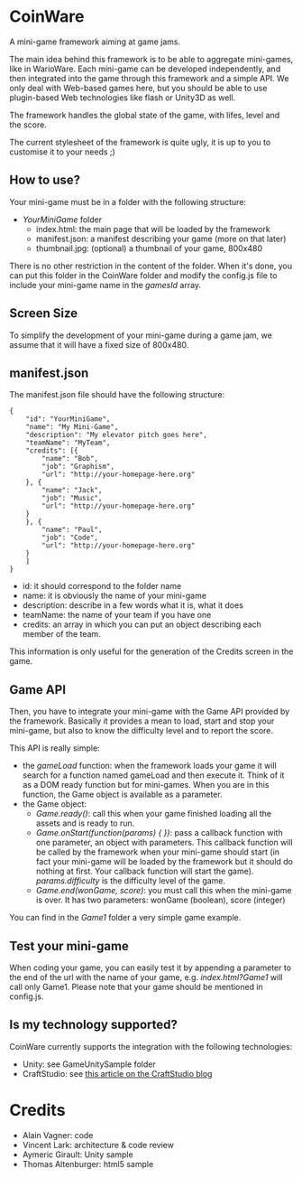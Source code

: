 CoinWare
========

A mini-game framework aiming at game jams.


The main idea behind this framework is to be able to aggregate mini-games, like in WarioWare. Each mini-game can be developed independently, and then integrated into the game through this framework and a simple API. We only deal with Web-based games here, but you should be able to use plugin-based Web technologies like flash or Unity3D as well.

The framework handles the global state of the game, with lifes, level and the score.

The current stylesheet of the framework is quite ugly, it is up to you to customise it to your needs ;)

How to use?
-----------

Your mini-game must be in a folder with the following structure:

* *YourMiniGame* folder
	* index.html: the main page that will be loaded by the framework
	* manifest.json: a manifest describing your game (more on that later)
	* thumbnail.jpg: (optional) a thumbnail of your game, 800x480

There is no other restriction in the content of the folder. When it's done, you can put this folder in the CoinWare folder and modify the config.js file to include your mini-game name in the *gamesId* array.

Screen Size
-----------
To simplify the development of your mini-game during a game jam, we assume that it will have a fixed size of 800x480.


manifest.json
-------------
The manifest.json file should have the following structure:

	{
	    "id": "YourMiniGame",
	    "name": "My Mini-Game",
	    "description": "My elevator pitch goes here",
	    "teamName": "MyTeam",
	    "credits": [{
	        "name": "Bob",
	        "job": "Graphism",
	        "url": "http://your-homepage-here.org"
	    }, {
	        "name": "Jack",
	        "job": "Music",
	        "url": "http://your-homepage-here.org"
	    }
	    }, {
	        "name": "Paul",
	        "job": "Code",
	        "url": "http://your-homepage-here.org"
	    }
	    ]
	}

* id: it should correspond to the folder name
* name: it is obviously the name of your mini-game
* description: describe in a few words what it is, what it does
* teamName: the name of your team if you have one
* credits: an array in which you can put an object describing each member of the team.

This information is only useful for the generation of the Credits screen in the game.


Game API
--------

Then, you have to integrate your mini-game with the Game API provided by the framework. Basically it provides a mean to load, start and stop your mini-game, but also to know the difficulty level and to report the score.

This API is really simple:
* the *gameLoad* function: when the framework loads your game it will search for a function named gameLoad and then execute it. Think of it as a DOM ready function but for mini-games. When you are in this function, the Game object is available as a parameter.
* the Game object: 
	* *Game.ready()*: call this when your game finished loading all the assets and is ready to run.
	* *Game.onStart(function(params) {  })*: pass a callback function with one parameter, an object with parameters. This callback function will be called by the framework when your mini-game should start (in fact your mini-game will be loaded by the framework but it should do nothing at first. Your callback function will start the game). *params.difficulty* is the difficulty level of the game.
	* *Game.end(wonGame, score)*: you must call this when the mini-game is over. It has two parameters: wonGame (boolean), score (integer)
	
You can find in the *Game1* folder a very simple game example.

Test your mini-game
--------------------

When coding your game, you can easily test it by appending a parameter to the end of the url with the name of your game, e.g. *index.html?Game1* will call only Game1.
Please note that your game should be mentioned in config.js.


Is my technology supported?
---------------------------
CoinWare currently supports the integration with the following technologies:
* Unity: see GameUnitySample folder
* CraftStudio: see [this article on the CraftStudio blog](http://sparklinlabs.com/2013/08/monkeypatching-the-craftstudio-web-player/)


Credits
=======

* Alain Vagner: code
* Vincent Lark: architecture & code review
* Aymeric Girault: Unity sample
* Thomas Altenburger: html5 sample